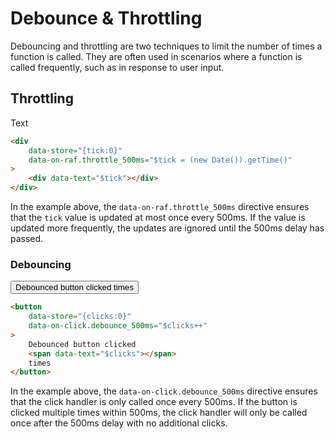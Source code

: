# Debounce & Throttling

Debouncing and throttling are two techniques to limit the number of times a function is called. They are often used in scenarios where a function is called frequently, such as in response to user input.

## Throttling

<div class="bg-secondary text-secondary-content p-8 rounded-box font-bold font-mono text-6xl" data-store="{tick:0}" data-on-raf.throttle_500ms="$tick = (new Date()).getTime()">
<div data-text="$tick">Text</div>
</div>

```html
<div
    data-store="{tick:0}"
    data-on-raf.throttle_500ms="$tick = (new Date()).getTime()"
>
    <div data-text="$tick"></div>
</div>
```

In the example above, the `data-on-raf.throttle_500ms` directive ensures that the `tick` value is updated at most once every 500ms. If the value is updated more frequently, the updates are ignored until the 500ms delay has passed.

### Debouncing

<button class="btn btn-primary btn-lg" data-store="{clicks:0}" data-on-click.debounce_500ms="$clicks++">Debounced button clicked<span data-text="$clicks"> times</span>
</button>

```html
<button
    data-store="{clicks:0}"
    data-on-click.debounce_500ms="$clicks++"
>
    Debounced button clicked
    <span data-text="$clicks"></span>
    times
</button>
```

In the example above, the `data-on-click.debounce_500ms` directive ensures that the click handler is only called once every 500ms. If the button is clicked multiple times within 500ms, the click handler will only be called once after the 500ms delay with no additional clicks.
